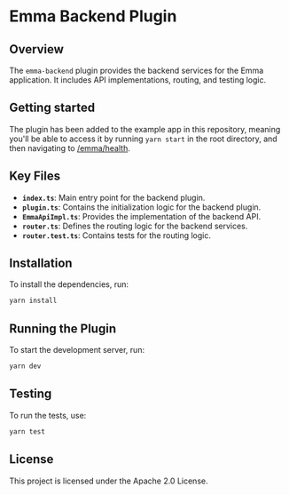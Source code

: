 # Emma Backend Plugin

## Overview

The `emma-backend` plugin provides the backend services for the Emma application. It includes API implementations, routing, and testing logic.

## Getting started

The plugin has been added to the example app in this repository, meaning you'll be able to access it by running `yarn start` in the root directory, and then navigating to [/emma/health](http://localhost:7007/api/emma/health).

## Key Files

- **`index.ts`**: Main entry point for the backend plugin.
- **`plugin.ts`**: Contains the initialization logic for the backend plugin.
- **`EmmaApiImpl.ts`**: Provides the implementation of the backend API.
- **`router.ts`**: Defines the routing logic for the backend services.
- **`router.test.ts`**: Contains tests for the routing logic.

## Installation
To install the dependencies, run:

```sh
yarn install
```

## Running the Plugin
To start the development server, run:

```sh
yarn dev
```

## Testing
To run the tests, use:

```sh
yarn test
```

## License
This project is licensed under the Apache 2.0 License.